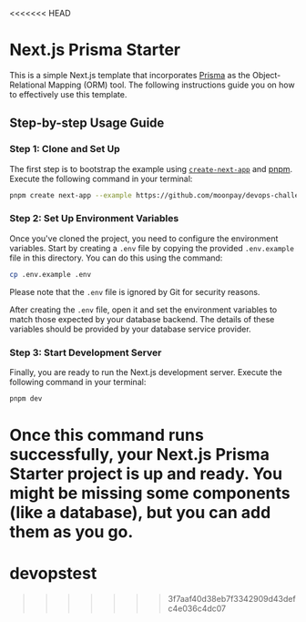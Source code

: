 <<<<<<< HEAD
# Next.js Prisma Starter

This is a simple Next.js template that incorporates [Prisma](https://prisma.io/) as the Object-Relational Mapping (ORM) tool. The following instructions guide you on how to effectively use this template.

## Step-by-step Usage Guide

### Step 1: Clone and Set Up

The first step is to bootstrap the example using [`create-next-app`](https://github.com/vercel/next.js/tree/canary/packages/create-next-app) and [pnpm](https://pnpm.io/installation). Execute the following command in your terminal:

```bash
pnpm create next-app --example https://github.com/moonpay/devops-challenge
```

### Step 2: Set Up Environment Variables

Once you've cloned the project, you need to configure the environment variables. Start by creating a `.env` file by copying the provided `.env.example` file in this directory. You can do this using the command:

```bash
cp .env.example .env
```
Please note that the `.env` file is ignored by Git for security reasons.

After creating the `.env` file, open it and set the environment variables to match those expected by your database backend. The details of these variables should be provided by your database service provider.

### Step 3: Start Development Server

Finally, you are ready to run the Next.js development server. Execute the following command in your terminal:

```bash
pnpm dev
```

Once this command runs successfully, your Next.js Prisma Starter project is up and ready. You might be missing some components (like a database), but you can add them as you go.
=======
# devopstest
>>>>>>> 3f7aaf40d38eb7f3342909d43defc4e036c4dc07
